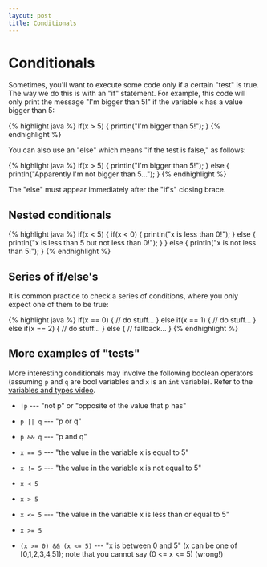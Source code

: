 ```yaml
---
layout: post
title: Conditionals
---
```


# Conditionals

Sometimes, you'll want to execute some code only if a certain "test"
is true. The way we do this is with an "if" statement. For example,
this code will only print the message "I'm bigger than 5!" if the
variable `x` has a value bigger than 5:

{% highlight java %}
if(x > 5)
{
    println("I'm bigger than 5!");
}
{% endhighlight %}

You can also use an "else" which means "if the test is false," as
follows:

{% highlight java %}
if(x > 5)
{
    println("I'm bigger than 5!");
}
else
{
    println("Apparently I'm not bigger than 5...");
}
{% endhighlight %}

The "else" must appear immediately after the "if's" closing brace.

## Nested conditionals

{% highlight java %}
if(x < 5)
{
    if(x < 0)
    {
        println("x is less than 0!");
    }
    else
    {
        println("x is less than 5 but not less than 0!");
    }
}
else
{
    println("x is not less than 5!");
}
{% endhighlight %}

## Series of if/else's

It is common practice to check a series of conditions, where you only
expect one of them to be true:

{% highlight java %}
if(x == 0)
{
    // do stuff...
}
else if(x == 1)
{
    // do stuff...
}
else if(x == 2)
{
    // do stuff...
}
else
{
    // fallback...
}
{% endhighlight %}

## More examples of "tests"

More interesting conditionals may involve the following boolean
operators (assuming `p` and `q` are bool variables and `x` is an `int`
variable). Refer to the [variables and types
video](/videos/2013-09-06-variables-types-1.markdown).

- `!p` --- "not p" or "opposite of the value that p has"

- `p || q` --- "p or q"

- `p && q`  --- "p and q"

- `x == 5` --- "the value in the variable x is equal to 5"

- `x != 5` --- "the value in the variable x is not equal to 5"

- `x < 5`

- `x > 5`

- `x <= 5` --- "the value in the variable x is less than or equal to 5"

- `x >= 5`

- `(x >= 0) && (x <= 5)` --- "x is between 0 and 5" (x can be one of
  [0,1,2,3,4,5]); note that you cannot say (0 <= x <= 5) (wrong!)

